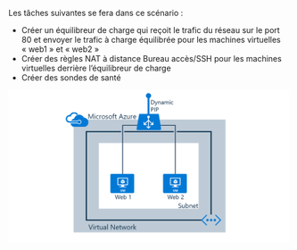 Les tâches suivantes se fera dans ce scénario :

* Créer un équilibreur de charge qui reçoit le trafic du réseau sur le port 80 et envoyer le trafic à charge équilibrée pour les machines virtuelles « web1 » et « web2 »
* Créer des règles NAT à distance Bureau accès/SSH pour les machines virtuelles derrière l’équilibreur de charge
* Créer des sondes de santé

![Scénario d’équilibrage de la charge](./media/load-balancer-get-started-internet-scenario-include/scenario-classic.png)
